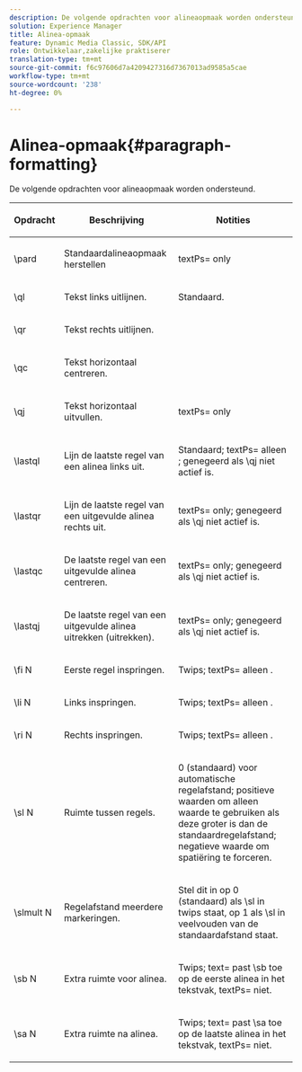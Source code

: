 ```yaml
---
description: De volgende opdrachten voor alineaopmaak worden ondersteund.
solution: Experience Manager
title: Alinea-opmaak
feature: Dynamic Media Classic, SDK/API
role: Ontwikkelaar,zakelijke praktiserer
translation-type: tm+mt
source-git-commit: f6c97606d7a4209427316d7367013ad9585a5cae
workflow-type: tm+mt
source-wordcount: '238'
ht-degree: 0%

---
```



# Alinea-opmaak{#paragraph-formatting}

De volgende opdrachten voor alineaopmaak worden ondersteund.

<table id="table_5DD044E1C0614A29A2413557DF57197D"> 
 <thead> 
  <tr> 
   <th class="entry"> <p>Opdracht </p> </th> 
   <th class="entry"> <p>Beschrijving </p> </th> 
   <th class="entry"> <p>Notities </p> </th> 
  </tr> 
 </thead>
 <tbody> 
  <tr> 
   <td> <span class="codeph"> \pard  </span> </td> 
   <td> <p>Standaardalineaopmaak herstellen </p> </td> 
   <td> <p> <span class="codeph"> textPs=  </span> only </p> </td> 
  </tr> 
  <tr> 
   <td> <span class="codeph"> \ql  </span> </td> 
   <td> <p>Tekst links uitlijnen. </p> </td> 
   <td> <p>Standaard. </p> </td> 
  </tr> 
  <tr> 
   <td> <span class="codeph"> \qr  </span> </td> 
   <td> <p>Tekst rechts uitlijnen. </p> </td> 
   <td> <p> </p> </td> 
  </tr> 
  <tr> 
   <td> <span class="codeph"> \qc  </span> </td> 
   <td> <p>Tekst horizontaal centreren. </p> </td> 
   <td> <p> </p> </td> 
  </tr> 
  <tr> 
   <td> <span class="codeph"> \qj  </span> </td> 
   <td> <p>Tekst horizontaal uitvullen. </p> </td> 
   <td> <p> <span class="codeph"> textPs=  </span> only </p> </td> 
  </tr> 
  <tr> 
   <td> <span class="codeph"> \lastql  </span> </td> 
   <td> <p>Lijn de laatste regel van een alinea links uit. </p> </td> 
   <td> <p>Standaard; <span class="codeph"> textPs= alleen </span>; genegeerd als <span class="codeph"> \qj </span>niet actief is. </p> </td> 
  </tr> 
  <tr> 
   <td> <span class="codeph"> \lastqr  </span> </td> 
   <td> <p>Lijn de laatste regel van een uitgevulde alinea rechts uit. </p> </td> 
   <td> <p> <span class="codeph"> textPs=  </span> only; genegeerd als  <span class="codeph"> \qj niet actief  </span> is. </p> </td> 
  </tr> 
  <tr> 
   <td> <span class="codeph"> \lastqc  </span> </td> 
   <td> <p>De laatste regel van een uitgevulde alinea centreren. </p> </td> 
   <td> <p> <span class="codeph"> textPs=  </span> only; genegeerd als  <span class="codeph"> \qj niet actief  </span>is. </p> </td> 
  </tr> 
  <tr> 
   <td> <span class="codeph"> \lastqj  </span> </td> 
   <td> <p>De laatste regel van een uitgevulde alinea uitrekken (uitrekken). </p> </td> 
   <td> <p> <span class="codeph"> textPs=  </span> only; genegeerd als  <span class="codeph"> \qj niet actief  </span>is. </p> </td> 
  </tr> 
  <tr> 
   <td> <span class="codeph"> \fi  <span class="varname"> N  </span> </span> </td> 
   <td> <p>Eerste regel inspringen. </p> </td> 
   <td> <p>Twips; <span class="codeph"> textPs= alleen </span>. </p> </td> 
  </tr> 
  <tr> 
   <td> <span class="codeph"> \li  <span class="varname"> N  </span> </span> </td> 
   <td> <p>Links inspringen. </p> </td> 
   <td> <p>Twips; <span class="codeph"> textPs= alleen </span>. </p> </td> 
  </tr> 
  <tr> 
   <td> <span class="codeph"> \ri  <span class="varname"> N  </span> </span> </td> 
   <td> <p>Rechts inspringen. </p> </td> 
   <td> <p>Twips; <span class="codeph"> textPs= alleen </span>. </p> </td> 
  </tr> 
  <tr> 
   <td> <span class="codeph"> \sl  <span class="varname"> N  </span> </span> </td> 
   <td> <p>Ruimte tussen regels. </p> </td> 
   <td> <p>0 (standaard) voor automatische regelafstand; positieve waarden om alleen waarde te gebruiken als deze groter is dan de standaardregelafstand; negatieve waarde om spatiëring te forceren. </p> </td> 
  </tr> 
  <tr> 
   <td> <span class="codeph"> \slmult  <span class="varname"> N  </span> </span> </td> 
   <td> <p>Regelafstand meerdere markeringen. </p> </td> 
   <td> <p>Stel dit in op 0 (standaard) als <span class="codeph"> \sl </span> in twips staat, op 1 als <span class="codeph"> \sl </span> in veelvouden van de standaardafstand staat. </p> </td> 
  </tr> 
  <tr> 
   <td> <span class="codeph"> \sb  <span class="varname"> N  </span> </span> </td> 
   <td> <p>Extra ruimte voor alinea. </p> </td> 
   <td> <p>Twips; <span class="codeph"> text= </span>past <span class="codeph"> \sb </span> toe op de eerste alinea in het tekstvak, <span class="codeph"> textPs= </span> niet. </p> </td> 
  </tr> 
  <tr> 
   <td> <span class="codeph"> \sa  <span class="varname"> N  </span> </span> </td> 
   <td> <p>Extra ruimte na alinea. </p> </td> 
   <td> <p>Twips; <span class="codeph"> text= </span> past <span class="codeph"> \sa </span> toe op de laatste alinea in het tekstvak, <span class="codeph"> textPs= </span> niet. </p> </td> 
  </tr> 
 </tbody> 
</table>

